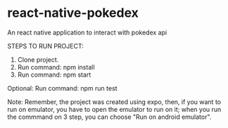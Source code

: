 # react-native-pokedex
An react native application to interact with pokedex api

STEPS TO RUN PROJECT:
1. Clone project.
2. Run command: npm install
3. Run command: npm start

Optional:
Run command: npm run test

Note: Remember, the project was created using expo, then, if you want to run on emulator, you have to open the emulator to run on it; when you run the commmand on 3 step,
you can choose "Run on android emulator".
